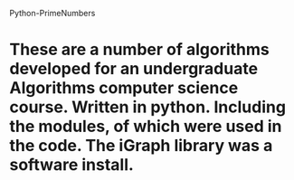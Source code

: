 Python-PrimeNumbers

These are a number of algorithms developed for an undergraduate Algorithms computer science course. Written in python. Including the modules, of which were used in the code. The iGraph library was a software install.
===================
